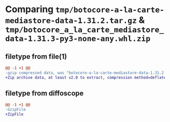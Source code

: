 # Comparing `tmp/botocore-a-la-carte-mediastore-data-1.31.2.tar.gz` & `tmp/botocore_a_la_carte_mediastore_data-1.31.3-py3-none-any.whl.zip`

## filetype from file(1)

```diff
@@ -1 +1 @@
-gzip compressed data, was "botocore-a-la-carte-mediastore-data-1.31.2.tar", last modified: Wed Jul 12 01:44:51 2023, max compression
+Zip archive data, at least v2.0 to extract, compression method=deflate
```

## filetype from diffoscope

```diff
@@ -1 +1 @@
-GzipFile
+ZipFile
```

